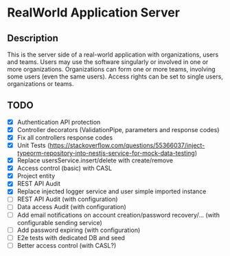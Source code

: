 # RealWorld Application Server

## Description
This is the server side of a real-world application with organizations, users and teams.
Users may use the software singularly or involved in one or more organizations.
Organizations can form one or more teams, involving some users (even the same users).
Access rights can be set to single users, organizations or teams.

## TODO
- [x] Authentication API protection
- [x] Controller decorators (ValidationPipe, parameters and response codes)
- [x] Fix all controllers response codes
- [x] Unit Tests (https://stackoverflow.com/questions/55366037/inject-typeorm-repository-into-nestjs-service-for-mock-data-testing)
- [x] Replace usersService.insert/delete with create/remove
- [x] Access control (basic) with CASL
- [x] Project entity
- [x] REST API Audit
- [x] Replace injected logger service and user simple imported instance
- [ ] REST API Audit (with configuration)
- [ ] Data access Audit (with configuration)
- [ ] Add email notifications on account creation/password recovery/... (with configurable sending service)
- [ ] Add password expiring (with configuration)
- [ ] E2e tests with dedicated DB and seed
- [ ] Better access control (with CASL?)
